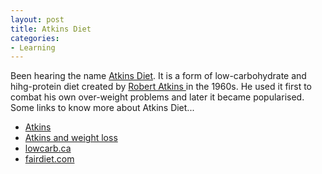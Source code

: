 ```yaml
---
layout: post
title: Atkins Diet
categories:
- Learning
---
```



Been hearing the name [Atkins Diet](http://en.wikipedia.org/wiki/Atkins_Nutritional_Approach). It is a form of low-carbohydrate and hihg-protein diet created by [Robert Atkins ](http://en.wikipedia.org/wiki/Robert_Atkins_%28nutritionist%29)in the 1960s. He used it first to combat his own over-weight problems and later it became popularised. Some links to know more about Atkins Diet...

- [Atkins](http://atkins.com/)
- [Atkins and weight loss](http://tom.cuy.net/atkins/)
- [lowcarb.ca](http://www.lowcarb.ca/)
- [fairdiet.com](http://www.fairdiet.com/)

